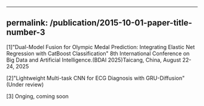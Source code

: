 ----
permalink: /publication/2015-10-01-paper-title-number-3
----

[1]"Dual-Model Fusion for Olympic Medal Prediction: Integrating Elastic Net Regression with CatBoost Classification" 8th International Conference on Big Data and Artificial Intelligence.(BDAI 2025)Taicang, China, August 22-24, 2025


[2]"Lightweight Multi-task CNN for ECG Diagnosis with GRU-Diffusion" (Under review)


[3] Onging, coming soon
